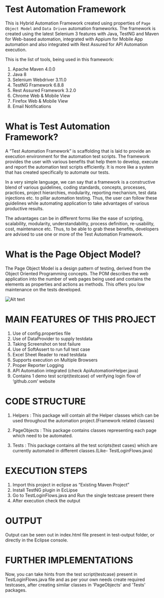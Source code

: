 # Test Automation Framework
This is Hybrid Automation Framework created using properties of `Page Object Model` and `Data Driven` automation frameworks.
The framework is created using the latest Selenium 3 features with Java, TestNG and Maven for Web-based automation, integrated with Appium for Mobile App automation and also integrated with Rest Assured for API Automation execution.


This is the list of tools, being used in this framework:
1. Apache Maven 4.0.0
2. Java 8
3. Selenium Webdriver 3.11.0
4. TestNG Framework 6.8.8
5. Rest Assured Framework 3.2.0
6. Chrome Web & Mobile View
7. Firefox Web & Mobile View
8. Email Notifications


# What is Test Automation Framework?
A “Test Automation Framework” is scaffolding that is laid to provide an execution environment for the automation test scripts. The framework provides the user with various benefits that help them to develop, execute and report the automation test scripts efficiently. It is more like a system that has created specifically to automate our tests.

In a very simple language, we can say that a framework is a constructive blend of various guidelines, coding standards, concepts, processes, practices, project hierarchies, modularity, reporting mechanism, test data injections etc. to pillar automation testing. Thus, the user can follow these guidelines while automating application to take advantages of various productive results.

The advantages can be in different forms like the ease of scripting, scalability, modularity, understandability, process definition, re-usability, cost, maintenance etc. Thus, to be able to grab these benefits, developers are advised to use one or more of the Test Automation Framework.


# What is the Page Object Model?
The Page Object Model is a design pattern of testing, derived from the Object Oriented Programming concepts. The POM describes the web application into the number of web pages being used and contains the elements as properties and actions as methods. This offers you low maintenance on the tests developed.

![Alt text](https://solutionscafe.files.wordpress.com/2014/01/untitled10.png "Page Object Model Example")


# MAIN FEATURES OF THIS PROJECT
1. Use of config.properties file
2. Use of DataProvider to supply testdata
3. Taking Screenshot on test failure
4. Use of SoftAssert to run full test case
5. Excel Sheet Reader to read testdata
6. Supports execution on Multiple Browsers
7. Proper Reporter Logging
8. API Automation integrated (check ApiAutomationHelper.java)
9. Contains 1 demo test script(testcase) of verifying login flow of ‘github.com’ website


# CODE STRUCTURE
1. Helpers : This package will contain all the Helper classes which can be used throughout the automation project.(Framework related classes)

2. PageObjects : This package contains classes representing each page which need to be automated.

3. Tests : This package contains all the test scripts(test cases) which are currently automated in different classes.(Like- TestLoginFlows.java)


# EXECUTION STEPS
1. Import this project in eclipse as “Existing Maven Project”
2. Install TestNG plugin in EcLipse
3. Go to TestLoginFlows.java and Run the single testcase present there
4. After execution check the output

# OUTPUT
Output can be seen out in index.html file present in test-output folder, or directly in the Eclipse console.


# FURTHER IMPLEMENTATIONS
Now, you can take hints from the test script(testcase) present in TestLoginFlows.java file and as per your own needs create required testcases, after creating similar classes in 'PageObjects' and 'Tests' packages.
